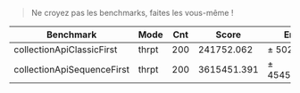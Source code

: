 
> Ne croyez pas les benchmarks, faites les vous-même !


| Benchmark                  |  Mode | Cnt |       Score |        Error | Units |
|----------------------------|-------|-----|-------------|--------------|-------|
| collectionApiClassicFirst  | thrpt | 200 |  241752.062 | ±   5022.663 | ops/s |
| collectionApiSequenceFirst | thrpt | 200 | 3615451.391 | ± 454502.198 | ops/s |
